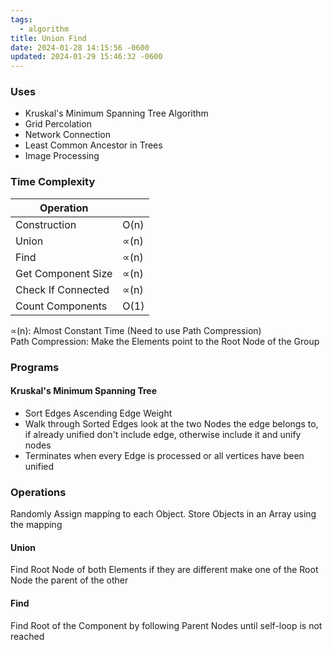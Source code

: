 ```yaml
---
tags:
  - algorithm
title: Union Find
date: 2024-01-28 14:15:56 -0600
updated: 2024-01-29 15:46:32 -0600
---
```


### Uses

* Kruskal's Minimum Spanning Tree Algorithm
* Grid Percolation
* Network Connection
* Least Common Ancestor in Trees
* Image Processing

### Time Complexity

| Operation          |      |
| ------------------ | ---- |
| Construction       | O(n) |
| Union              | ∝(n) |
| Find               | ∝(n) |
| Get Component Size | ∝(n) |
| Check If Connected | ∝(n) |
| Count Components   | O(1) |

∝(n): Almost Constant Time (Need to use Path Compression)  
Path Compression: Make the Elements point to the Root Node of the Group

### Programs

#### Kruskal's Minimum Spanning Tree

* Sort Edges Ascending Edge Weight
* Walk through Sorted Edges look at the two Nodes the edge belongs to, if already unified don't include edge, otherwise include it and unify nodes
* Terminates when every Edge is processed or all vertices have been unified

### Operations

Randomly Assign mapping to each Object. Store Objects in an Array using the mapping

#### Union
Find Root Node of both Elements if they are different make one of the Root Node the parent of the other

#### Find
Find Root of the Component by following Parent Nodes until self-loop is not reached
   